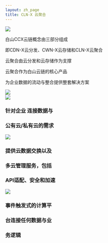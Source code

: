 ```yaml
---
layout: zh_page
title: CLN-X 云聚合
---
```


<div class="ccx-6">
	<div class="min"><img src="{{ site.baseurl }}/public/image/cln/cln-01.png"></div>
</div>
<div class="ccx-6">
	<div class="min">
		<p>白山CCX云链概念由三部分组成</p>
		<p>即CDN-X云分发、CWN-X云存储和CLN-X云聚合</p>
		<p>云聚合由云分发和云存储作为支撑</p>
		<p>云聚合作为白山云链的核心产品</p>
		<p>为企业数据的流动与整合提供整套解决方案</p>
	</div>
</div>
<div class="clean"></div>
<div class="ccx-80">
	<img src="{{ site.baseurl }}/public/image/cln/cln-02.jpg">
</div>
<div class="bottom-100"></div>
<div class="ccx-80">
	<div class="ccx-4">
		<img src="{{ site.baseurl }}/public/image/cln/cln-03.png">
		<h3>针对企业 连接数据与</h3>
		<h3>公有云/私有云的需求</h3>
	</div>
	<div class="ccx-4">
		<img src="{{ site.baseurl }}/public/image/cln/cln-03.png">
		<h3>提供云数据交换以及</h3>
		<h3>多云管理服务，包括</h3>
		<h3>API适配、安全和加速</h3>
	</div>
	<div class="ccx-4">
		<img src="{{ site.baseurl }}/public/image/cln/cln-03.png">
		<h3>事件触发式的计算平</h3>
		<h3>台连接任何数据与业</h3>
		<h3>务逻辑</h3>
	</div>
</div>
<div class="clean"></div>